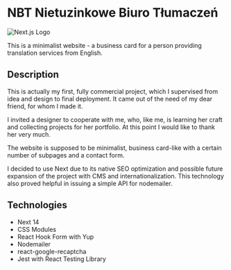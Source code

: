 # NBT Nietuzinkowe Biuro Tłumaczeń

![Next.js Logo](https://simpleicons.org/icons/nextdotjs.svg)

This is a minimalist website - a business card for a person providing translation services from English.

## Description

This is actually my first, fully commercial project, which I supervised from idea and design to final deployment. It came out of the need of my dear friend, for whom I made it.

I invited a designer to cooperate with me, who, like me, is learning her craft and collecting projects for her portfolio. At this point I would like to thank her very much.

The website is supposed to be minimalist, business card-like with a certain number of subpages and a contact form.

I decided to use Next due to its native SEO optimization and possible future expansion of the project with CMS and internationalization. This technology also proved helpful in issuing a simple API for nodemailer.

## Technologies

- Next 14
- CSS Modules
- React Hook Form with Yup
- Nodemailer
- react-google-recaptcha
- Jest with React Testing Library
